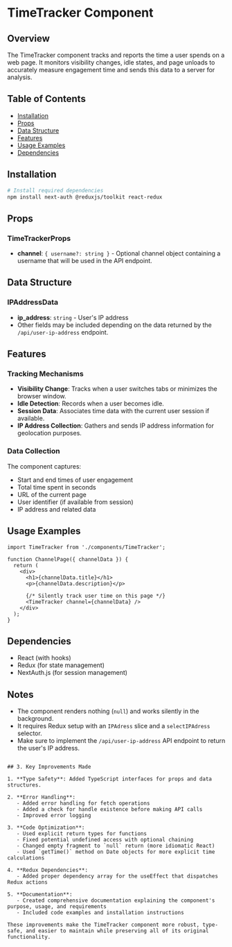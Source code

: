 # TimeTracker Component

## Overview
The TimeTracker component tracks and reports the time a user spends on a web page. It monitors visibility changes, idle states, and page unloads to accurately measure engagement time and sends this data to a server for analysis.

## Table of Contents
- [Installation](#installation)
- [Props](#props)
- [Data Structure](#data-structure)
- [Features](#features)
- [Usage Examples](#usage-examples)
- [Dependencies](#dependencies)

## Installation

```bash
# Install required dependencies
npm install next-auth @reduxjs/toolkit react-redux
```

## Props

### TimeTrackerProps
- **channel**: `{ username?: string }` - Optional channel object containing a username that will be used in the API endpoint.

## Data Structure

### IPAddressData
- **ip_address**: `string` - User's IP address
- Other fields may be included depending on the data returned by the `/api/user-ip-address` endpoint.

## Features

### Tracking Mechanisms
- **Visibility Change**: Tracks when a user switches tabs or minimizes the browser window.
- **Idle Detection**: Records when a user becomes idle.
- **Session Data**: Associates time data with the current user session if available.
- **IP Address Collection**: Gathers and sends IP address information for geolocation purposes.

### Data Collection
The component captures:
- Start and end times of user engagement
- Total time spent in seconds
- URL of the current page
- User identifier (if available from session)
- IP address and related data

## Usage Examples

```tsx
import TimeTracker from './components/TimeTracker';

function ChannelPage({ channelData }) {
  return (
    <div>
      <h1>{channelData.title}</h1>
      <p>{channelData.description}</p>
      
      {/* Silently track user time on this page */}
      <TimeTracker channel={channelData} />
    </div>
  );
}
```

## Dependencies
- React (with hooks)
- Redux (for state management)
- NextAuth.js (for session management)

## Notes
- The component renders nothing (`null`) and works silently in the background.
- It requires Redux setup with an `IPAdress` slice and a `selectIPAdress` selector.
- Make sure to implement the `/api/user-ip-address` API endpoint to return the user's IP address.
```

## 3. Key Improvements Made

1. **Type Safety**: Added TypeScript interfaces for props and data structures.

2. **Error Handling**:
   - Added error handling for fetch operations
   - Added a check for handle existence before making API calls
   - Improved error logging

3. **Code Optimization**:
   - Used explicit return types for functions
   - Fixed potential undefined access with optional chaining
   - Changed empty fragment to `null` return (more idiomatic React)
   - Used `getTime()` method on Date objects for more explicit time calculations

4. **Redux Dependencies**:
   - Added proper dependency array for the useEffect that dispatches Redux actions

5. **Documentation**:
   - Created comprehensive documentation explaining the component's purpose, usage, and requirements
   - Included code examples and installation instructions

These improvements make the TimeTracker component more robust, type-safe, and easier to maintain while preserving all of its original functionality.